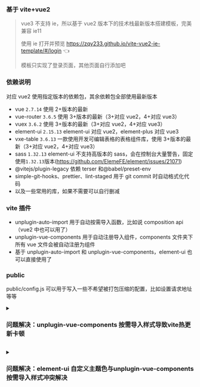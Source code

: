 ### 基于 vite+vue2

> vue3 不支持 ie，所以基于 vue2 版本下的技术栈最新版本搭建模板，完美兼容 ie11
>
> 使用 ie 打开并预览 <https://zqy233.github.io/vite-vue2-ie-template/#/login> 👈
>
> 模板只实现了登录页面，其他页面自行添加吧

### 依赖说明

对应 vue2 使用指定版本的依赖包，其余依赖包全部使用最新版本

- vue `2.7.14` 使用 2+版本的最新
- vue-router `3.6.5` 使用 3+版本的最新（3+对应 vue2，4+对应 vue3）
- vuex `3.6.2` 使用 3+版本的最新（3+对应 vue2，4+对应 vue3）
- element-ui `2.15.13` element-ui 对应 vue2，element-plus 对应 vue3
- vxe-table `3.6.13` 一款使用开发可编辑表格的表格组件库，使用 3+版本的最新（3+对应 vue2，4+对应 vue3）
- sass `1.32.13` element-ui 不支持高版本的 sass，会在控制台大量警告，固定使用`1.32.13`版本(https://github.com/ElemeFE/element/issues/21071)
- @vitejs/plugin-legacy 依赖 terser 和@babel/preset-env
- simple-git-hooks、prettier、lint-staged 用于 git commit 时自动格式化代码
- 以及一些常用的库，如果不需要可以自行删减

### vite 插件

- unplugin-auto-import 用于自动按需导入函数，比如说 composition api（vue2 中也可以用了）
- unplugin-vue-components 用于自动注册导入组件，components 文件夹下所有 vue 文件会被自动注册为组件
- 基于 unplugin-auto-import 和 unplugin-vue-components，element-ui 也可以直接使用了

### public

public/config.js 可以用于写入一些不希望被打包压缩的配置，比如设置请求地址等等

<details>
<summary><h3>问题解决：unplugin-vue-components 按需导入样式导致vite热更新卡顿</h3></summary><br>

`unplugin-vue-components`插件，开发环境按需导入样式会导致 vite 热更新卡顿

> https://github.com/antfu/unplugin-vue-components/issues/361

所以开发环境不按需导入样式，生产环境再按需导入样式

```js
      Components({
        resolvers: [
          ElementUiResolver({
            importStyle: mode === 'development' ? false : 'sass',
          }),
        ],
      }),
```

按需导入样式不支持函数式组件样式，需要在`vite.config.js`中手动导入函数式组件的样式，定义一个插件，生产环境添加函数式组件的样式

```js
{
        name: 'import-element-ui-style',
        enforce: 'pre',
        transform(code, id) {
          ...
          if (/src\/main.js$/.test(id)) {
            if (mode === 'production') {
              return {
                code: `${code}
                import 'element-ui/lib/theme-chalk/message.css';
                import 'element-ui/lib/theme-chalk/notification.css';
                import 'element-ui/lib/theme-chalk/message-box.css';`,
                map: null,
              };
            }
          }
        },
      },
```

<br></details>

<details>
<summary><h3>问题解决：element-ui 自定义主题色与unplugin-vue-components按需导入样式冲突解决</h3></summary><br>

> element-ui 自定义主题色 https://element.eleme.cn/2.0/#/zh-CN/component/custom-theme

#### 首先看下不使用`unplugin-vue-components`按需导入样式下怎么自定义主题色

创建`common.scss`文件，文件目录`src/assets/css/common.scss`，并在`main.js`中引入

`common.scss`文件内容

```scss
$--color-primary: #8956ff;
$--font-path: 'element-ui/lib/theme-chalk/fonts';
@import 'element-ui/packages/theme-chalk/src/index.scss';
```

`main.js`文件内容

```js
import Vue from 'vue';
import Element from 'element-ui';
import '@/assets/css/common.scss';

Vue.use(Element);
```

无需引入 Element 编译好的 CSS 文件`element-ui/lib/theme-chalk/index.css`

#### 再看下使用`unplugin-vue-components`按需导入样式下怎么自定义主题色

`common.scss`生产环境需要去除这两行，因为会与`unplugin-vue-components`按需导入样式冲突，重复导入样式了

```scss
$--font-path: 'element-ui/lib/theme-chalk/fonts';
@import 'element-ui/packages/theme-chalk/src/index.scss';
```

新建一个`element-variables.scss`全局 scss 变量文件，将 element-ui 的主题变量如`$--color-primary: #8956ff;`等移动到该文件中，因为`unplugin-vue-components`的原因，需要在`additionalData`全局 scss 变量文件中定义主题变量才能生效

注意！这个 scss 变量文件只应该存放一些 scss 变量，如果在这个文件里`$--font-path: 'element-ui/lib/theme-chalk/fonts';@import 'element-ui/packages/theme-chalk/src/index.scss';`会导致每次页面热更新时都会编译所有 element-ui 变量，热更新会卡顿至 3 秒左右

```js
    css: {
      preprocessorOptions: {
        scss: {
          additionalData: `@import "src/assets/css/element-variables.scss";`,
          charset: false,
        },
      },
    },
```

定义一个 vite 插件，只有开发时才在`common.scss`中加入这两行代码

```js
{
        name: 'import-element-ui-style',
        enforce: 'pre',
        transform(code, id) {
          if (/common.scss$/.test(id)) {
            if (mode === 'development') {
              return {
                code: `${code}
                $--font-path: 'element-ui/lib/theme-chalk/fonts';
                @import 'element-ui/packages/theme-chalk/src/index.scss';`,
                map: null,
              };
            }
          }
          ...
        },
      },
```

<br></details>
